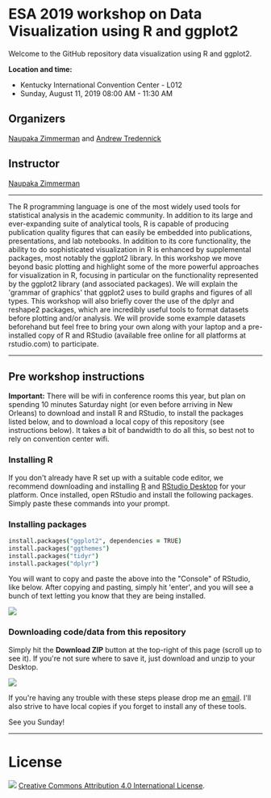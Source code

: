 # ESA 2019 workshop on Data Visualization using R and ggplot2

Welcome to the GitHub repository data visualization using R and ggplot2.

**Location and time:**

* Kentucky International Convention Center - L012
* Sunday, August 11, 2019  08:00 AM - 11:30 AM

## Organizers
[Naupaka Zimmerman](http://naupaka.net) and [Andrew Tredennick](http://atredennick.github.io/)

## Instructor
[Naupaka Zimmerman](http://naupaka.net)

---

The R programming language is one of the most widely used tools for statistical analysis in the academic community. In addition to its large and ever-expanding suite of analytical tools, R is capable of producing publication quality figures that can easily be embedded into publications, presentations, and lab notebooks. In addition to its core functionality, the ability to do sophisticated visualization in R is enhanced by supplemental packages, most notably the ggplot2 library. In this workshop we move beyond basic plotting and highlight some of the more powerful approaches for visualization in R, focusing in particular on the functionality represented by the ggplot2 library (and associated packages). We will explain the 'grammar of graphics' that ggplot2 uses to build graphs and figures of all types. This workshop will also briefly cover the use of the dplyr and reshape2 packages, which are incredibly useful tools to format datasets before plotting and/or analysis. We will provide some example datasets beforehand but feel free to bring your own along with your laptop and a pre-installed copy of R and RStudio (available free online for all platforms at rstudio.com) to participate.

---

## Pre workshop instructions

**Important:** There will be wifi in conference rooms this year, but plan on spending 10 minutes Saturday night (or even before arriving in New Orleans) to download and install R and RStudio, to install the packages listed below, and to download a local copy of this repository (see instructions below). It takes a bit of bandwidth to do all this, so best not to rely on convention center wifi.

### Installing R
If you don't already have R set up with a suitable code editor, we recommend downloading and installing [R](http://cran.cnr.berkeley.edu) and [RStudio Desktop](http://www.rstudio.com/ide/download/) for your platform. Once installed, open RStudio and install the following packages. Simply paste these commands into your prompt.

### Installing packages

```coffee
install.packages("ggplot2", dependencies = TRUE)
install.packages("ggthemes")
install.packages("tidyr")
install.packages("dplyr")
```

You will want to copy and paste the above into the "Console" of RStudio, like below. After copying and pasting, simply hit 'enter', and you will see a bunch of text letting you know that they are being installed.

![](cp_code.png)

### Downloading code/data from this repository
Simply hit the **Download ZIP** button at the top-right of this page (scroll up to see it). If you're not sure where to save it, just download and unzip to your Desktop.

![](how_to_clone_new.png)

If you're having any trouble with these steps please drop me an [email](mailto:naupaka@gmail.com). I'll also strive to have local copies if you forget to install any of these tools.

See you Sunday!


---

# License

<img src = "https://camo.githubusercontent.com/c7d7c403c2033de4f006c37737555fb2a1f109f7/687474703a2f2f692e6372656174697665636f6d6d6f6e732e6f72672f6c2f62792f342e302f38307831352e706e67">  <a rel="license" href="http://creativecommons.org/licenses/by/4.0/deed.en_US">Creative Commons Attribution 4.0 International License</a>.
